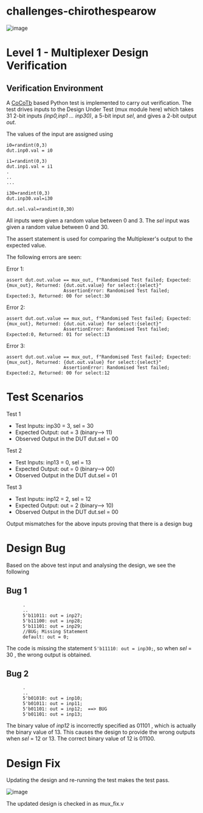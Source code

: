 # challenges-chirothespearow
![image](https://user-images.githubusercontent.com/44639543/180612307-01ec01e2-e672-4a59-aae8-53be6d120422.png)

# Level 1 - Multiplexer Design Verification

## Verification Environment
A [CoCoTb](https://www.cocotb.org/) based Python test is implemented to carry out verification. The test drives inputs to the Design Under Test (mux module here) which takes
31 2-bit inputs *(inp0,inp1 ... inp30)*, a 5-bit input *sel*, and gives a 2-bit output *out*.

The values of the input are assigned using

```
i0=randint(0,3)
dut.inp0.val = i0

i1=randint(0,3)
dut.inp1.val = i1
.
..
...

i30=randint(0,3)
dut.inp30.val=i30

dut.sel.val=randint(0,30)
```
All inputs were given a random value between 0 and 3. The *sel* input was given a random value between 0 and 30.

The assert statement is used for comparing the Multiplexer's output to the expected value.

The following errors are seen:

Error 1:
```
assert dut.out.value == mux_out, f"Randomised Test failed; Expected:{mux_out}, Returned: {dut.out.value} for select:{select}"
                     AssertionError: Randomised Test failed; Expected:3, Returned: 00 for select:30
```

Error 2:
```
assert dut.out.value == mux_out, f"Randomised Test failed; Expected:{mux_out}, Returned: {dut.out.value} for select:{select}"
                     AssertionError: Randomised Test failed; Expected:0, Returned: 01 for select:13
```

Error 3:
```
assert dut.out.value == mux_out, f"Randomised Test failed; Expected:{mux_out}, Returned: {dut.out.value} for select:{select}"
                     AssertionError: Randomised Test failed; Expected:2, Returned: 00 for select:12
```
# Test Scenarios
Test 1
- Test Inputs: inp30 = 3, sel = 30
- Expected Output: out = 3 (binary--> 11)
- Observed Output in the DUT dut.sel = 00

Test 2
- Test Inputs: inp13 = 0, sel = 13
- Expected Output: out = 0 (binary--> 00)
- Observed Output in the DUT dut.sel = 01

Test 3
- Test Inputs: inp12 = 2, sel = 12
- Expected Output: out = 2 (binary--> 10)
- Observed Output in the DUT dut.sel = 00

Output mismatches for the above inputs proving that there is a design bug

# Design Bug
Based on the above test input and analysing the design, we see the following

## Bug 1
```
      .
      ..
      5'b11011: out = inp27;
      5'b11100: out = inp28;
      5'b11101: out = inp29;
      //BUG; Missing Statement
      default: out = 0;
```
The code is missing the statement ```5'b11110: out = inp30;```, so when *sel* = 30 , the wrong output is obtained.

## Bug 2
```   
      .
      ..
      5'b01010: out = inp10;
      5'b01011: out = inp11;
      5'b01101: out = inp12;  ==> BUG
      5'b01101: out = inp13;

```

The binary value of *inp12* is incorrectly specified as 01101 , which is actually the binary value of 13. This causes the design to provide the wrong outputs when *sel* = 12 or 13. The correct binary value of 12 is 01100.

# Design Fix
Updating the design and re-running the test makes the test pass.

![image](https://user-images.githubusercontent.com/44639543/180617469-3946cd01-b3f7-47b6-a5ac-fe8c0958aa62.png)

The updated design is checked in as mux_fix.v
